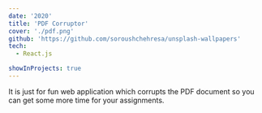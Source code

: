 ```yaml
---
date: '2020'
title: 'PDF Corruptor'
cover: './pdf.png'
github: 'https://github.com/soroushchehresa/unsplash-wallpapers'
tech:
  - React.js

showInProjects: true
---
```


It is just for fun web application which corrupts the PDF document so you can get some more time for your assignments.
